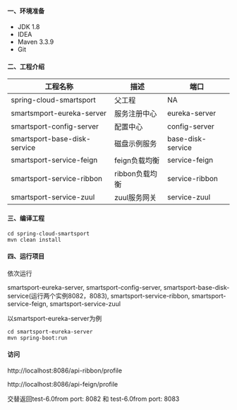 #### 一、环境准备

* JDK 1.8
* IDEA
* Maven 3.3.9
* Git

#### 二、工程介绍

|工程名称  |描述|端口|
| ------ |--- |---|
|spring-cloud-smartsport| 父工程 | NA | NA|
|smartsmport-eureka-server  | 服务注册中心 | eureka-server  | 8081|
|smartsport-config-server | 配置中心      | config-server| 8087|
|smartsport-base-disk-service | 磁盘示例服务  | base-disk-service| 8082, 8083|
|smartsport-service-feign | feign负载均衡 | service-feign | 8084|
|smartsport-service-ribbon | ribbon负载均衡 | service-ribbon | 8085|
|smartsport-service-zuul | zuul服务网关 | service-zuul | 8086|


#### 三、编译工程

```script
cd spring-cloud-smartsport
mvn clean install
```

#### 四、运行项目

依次运行

smartsport-eureka-server, smartsport-config-server,
smartsport-base-disk-service(运行两个实例8082，8083), 
smartsport-service-ribbon, smartsport-service-feign, 
smartsport-service-zuul

以smartsport-eureka-server为例

```script
cd smartsport-eureka-server
mvn spring-boot:run
```

#### 访问

http://localhost:8086/api-ribbon/profile

http://localhost:8086/api-feign/profile

交替返回test-6.0from port: 8082 和 test-6.0from port: 8083

